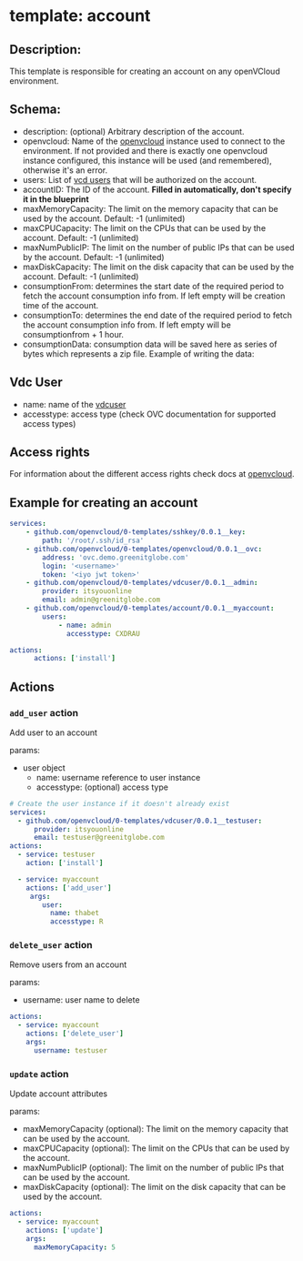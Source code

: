 # template: account

## Description:
This template is responsible for creating an account on any openVCloud environment.

## Schema:

- description: (optional) Arbitrary description of the account.
- openvcloud: Name of the [openvcloud](../openvcloud) instance used to connect to the environment. If not provided and there is exactly one openvcloud instance configured, this instance will be used (and remembered), otherwise it's an error.
- users: List of [vcd users](#vdc-user) that will be authorized on the account.
- accountID: The ID of the account. **Filled in automatically, don't specify it in the blueprint**
- maxMemoryCapacity: The limit on the memory capacity that can be used by the account. Default: -1 (unlimited)
- maxCPUCapacity: The limit on the CPUs that can be used by the account. Default: -1 (unlimited)
- maxNumPublicIP: The limit on the number of public IPs that can be used by the account. Default: -1 (unlimited)
- maxDiskCapacity: The limit on the disk capacity that can be used by the account. Default: -1 (unlimited)
- consumptionFrom: determines the start date of the required period to fetch the account consumption info from. If left empty will be creation time of the account.
- consumptionTo: determines the end date of the required period to fetch the account consumption info from. If left empty will be consumptionfrom + 1 hour.
- consumptionData: consumption data will be saved here as series of bytes which represents a zip file. Example of writing the data:

## Vdc User
- name: name of the [vdcuser](../vdcuser)
- accesstype: access type (check OVC documentation for supported access types)

## Access rights

For information about the different access rights check docs at [openvcloud](https://github.com/0-complexity/openvcloud/blob/2.1.7/docs/EndUserPortal/Authorization/AuthorizationModel.md).

## Example for creating an account

```yaml
services:
    - github.com/openvcloud/0-templates/sshkey/0.0.1__key:
        path: '/root/.ssh/id_rsa'
    - github.com/openvcloud/0-templates/openvcloud/0.0.1__ovc:
        address: 'ovc.demo.greenitglobe.com'
        login: '<username>'
        token: '<iyo jwt token>'
    - github.com/openvcloud/0-templates/vdcuser/0.0.1__admin:
        provider: itsyouonline
        email: admin@greenitglobe.com
    - github.com/openvcloud/0-templates/account/0.0.1__myaccount:
        users:
            - name: admin
              accesstype: CXDRAU

actions:
      actions: ['install']
```

## Actions
### `add_user` action
Add user to an account

params:
- user object
  - name: username reference to user instance
  - accesstype: (optional) access type

```yaml
# Create the user instance if it doesn't already exist
services:
  - github.com/openvcloud/0-templates/vdcuser/0.0.1__testuser:
      provider: itsyouonline
      email: testuser@greenitglobe.com
actions:
  - service: testuser
    action: ['install']

  - service: myaccount
    actions: ['add_user']
     args:
        user:
          name: thabet
          accesstype: R
```

### `delete_user` action
Remove users from an account

params:
- username: user name to delete
```yaml
actions:
  - service: myaccount
    actions: ['delete_user']
    args:
      username: testuser
```


### `update` action
Update account attributes

params:
- maxMemoryCapacity (optional): The limit on the memory capacity that can be used by the account.
- maxCPUCapacity (optional): The limit on the CPUs that can be used by the account.
- maxNumPublicIP (optional): The limit on the number of public IPs that can be used by the account.
- maxDiskCapacity (optional): The limit on the disk capacity that can be used by the account.

```yaml
actions:
  - service: myaccount
    actions: ['update']
    args:
      maxMemoryCapacity: 5
```